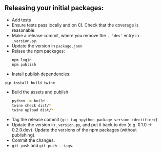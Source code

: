 ## Releasing your initial packages:

- Add tests
- Ensure tests pass locally and on CI. Check that the coverage is reasonable.
- Make a release commit, where you remove the `, 'dev'` entry in `_version.py`.
- Update the version in `package.json`
- Relase the npm packages:
  ```bash
  npm login
  npm publish
  ```
- Install publish dependencies:
```bash
pip install build twine
```
- Build the assets and publish
  ```bash
  python -m build .
  twine check dist/*
  twine upload dist/*
  ```
- Tag the release commit (`git tag <python package version identifier>`)
- Update the version in `_version.py`, and put it back to dev (e.g. 0.1.0 -> 0.2.0.dev).
  Update the versions of the npm packages (without publishing).
- Commit the changes.
- `git push` and `git push --tags`.